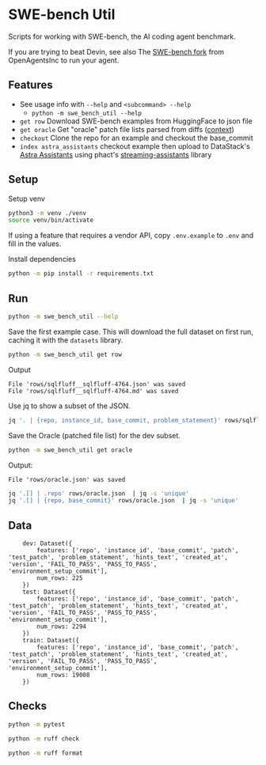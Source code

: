 # SWE-bench Util
Scripts for working with SWE-bench, the AI coding agent benchmark.

If you are trying to beat Devin, see also The [SWE-bench fork](https://github.com/OpenAgentsInc/SWE-bench) from OpenAgentsInc to run your agent.

## Features
* See usage info with `--help` and `<subcommand> --help`
  * `python -m swe_bench_util --help`
* `get row` Download SWE-bench examples from HuggingFace to json file
* `get oracle` Get "oracle" patch file lists parsed from diffs ([context](https://github.com/raymyers/swe-bench-util/issues/1))
* `checkout` Clone the repo for an example and checkout the base_commit
* `index astra_assistants` checkout example then upload to DataStack's [Astra Assistants](https://www.datastax.com/blog/introducing-the-astra-assistants-api) using phact's [streaming-assistants](https://github.com/phact/streaming-assistants) library

## Setup

Setup venv
```sh
python3 -m venv ./venv
source venv/bin/activate
```

If using a feature that requires a vendor API, copy `.env.example` to `.env` and fill in the values.

Install dependencies
```sh
python -m pip install -r requirements.txt
```

## Run
```sh
python -m swe_bench_util --help
```

Save the first example case. This will download the full dataset on first run, caching it with the `datasets` library.

```sh
python -m swe_bench_util get row
```


Output
```
File 'rows/sqlfluff__sqlfluff-4764.json' was saved
File 'rows/sqlfluff__sqlfluff-4764.md' was saved
```

Use jq to show a subset of the JSON.

```sh
jq '. | {repo, instance_id, base_commit, problem_statement}' rows/sqlfluff__sqlfluff-4764.json
```

Save the Oracle (patched file list) for the dev subset.
```sh
python -m swe_bench_util get oracle
```
Output:
```
File 'rows/oracle.json' was saved
```
```sh
jq '.[] | .repo' rows/oracle.json  | jq -s 'unique'
jq '.[] | {repo, base_commit}' rows/oracle.json  | jq -s 'unique'
```

## Data

```
    dev: Dataset({
        features: ['repo', 'instance_id', 'base_commit', 'patch', 'test_patch', 'problem_statement', 'hints_text', 'created_at', 'version', 'FAIL_TO_PASS', 'PASS_TO_PASS', 'environment_setup_commit'],
        num_rows: 225
    })
    test: Dataset({
        features: ['repo', 'instance_id', 'base_commit', 'patch', 'test_patch', 'problem_statement', 'hints_text', 'created_at', 'version', 'FAIL_TO_PASS', 'PASS_TO_PASS', 'environment_setup_commit'],
        num_rows: 2294
    })
    train: Dataset({
        features: ['repo', 'instance_id', 'base_commit', 'patch', 'test_patch', 'problem_statement', 'hints_text', 'created_at', 'version', 'FAIL_TO_PASS', 'PASS_TO_PASS', 'environment_setup_commit'],
        num_rows: 19008
    })
```

## Checks

```sh
python -m pytest

python -m ruff check

python -m ruff format
```
